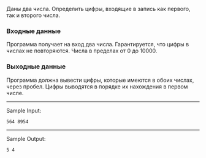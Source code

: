 Даны два числа. Определить цифры, входящие в запись как первого, так и второго числа.

### Входные данные
Программа получает на вход два числа. Гарантируется, что цифры в числах не повторяются. Числа в пределах от 0 до 10000.

### Выходные данные
Программа должна вывести цифры, которые имеются в обоих числах, через пробел. Цифры выводятся в порядке их нахождения в первом числе.

-----------------------------------------------------------------------
Sample Input:

`564 8954`

------------------------------------------------------------------------
Sample Output:

`5 4`